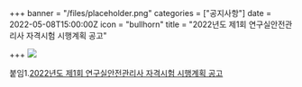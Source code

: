 +++
banner = "/files/placeholder.png"
categories = ["공지사항"]
date = 2022-05-08T15:00:00Z
icon = "bullhorn"
title = "2022년도 제1회 연구실안전관리사 자격시험 시행계획 공고"

+++
![](/files/2022-1.jpg)

붙임1.[2022년도 제1회 연구실안전관리사 자격시험 시행계획 공고](/files/2022-1-hwp-link-3.zip)
